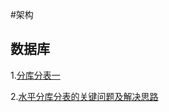 #架构

## 数据库
1.[分库分表一](http://www.cnblogs.com/dinglang/p/6076319.html)

2.[水平分库分表的关键问题及解决思路](http://www.cnblogs.com/dinglang/p/6084306.html)

##